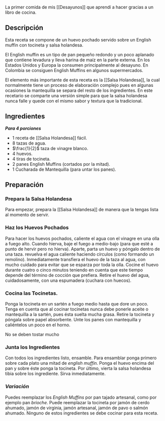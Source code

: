 La primer comida de mis [[Desayunos]] que aprendí a hacer gracias a un libro de cocina.
## Descripción
Esta receta se compone de un huevo pochado servido sobre un English muffin con tocineta y salsa holandesa.

El English muffin es un tipo de pan pequeño redondo y un poco aplanado que contiene levadura y lleva harina de maíz en la parte externa. En los Estados Unidos y Europa la consumen principalmente al desayuno. En Colombia se consiguen English Muffins en algunos supermercados.

El elemento más importante de esta receta es la [[Salsa Holandesa]], la cual normalmente tiene un proceso de elaboración complejo pues en algunas ocasiones la mantequilla se separa del resto de los ingredientes. En este recetario se comparte una versión simple para que la salsa holandesa nunca falle y quede con el mismo sabor y textura que la tradicional.
## Ingredientes
***Para 4 porciones***

- 1 receta de [[Salsa Holandesa]] fácil.
- 8 tazas de agua.
- $\frac{1}{2}$ taza de vinagre blanco.
- 4 huevos.
- 4 tiras de tocineta.
- 2 panes English Muffins (cortados por la mitad).
- 1 Cucharada de Mantequilla (para untar los panes). 

## Preparación

### Prepara la Salsa Holandesa
Para empezar, prepara la [[Salsa Holandesa]] de manera que la tengas lista al momento de servir.
### Haz los Huevos Pochados
Para hacer los huevos pochados, caliente el agua con el vinagre en una olla a fuego alto. Cuando hierva, baje el fuego a medio-bajo (para que esté a punto de hervir pero no hierva). Aparte, parta un huevo y póngalo dentro de una taza. revuelva el agua caliente haciendo círculos (como formando un remolino). Inmediatamente transfiera el huevo de la taza al agua, con mucho cuidado para evitar que se esparza por toda la olla. Cocine el huevo durante cuatro o cinco minutos teniendo en cuenta que este tiempo depende del término de cocción que prefiera. Retire el huevo del agua, cuidadosamente, con una espumadera (cuchara con huecos).

### Cocina las Tocinetas.
Ponga la tocineta en un sartén a fuego medio hasta que dore un poco. Tenga en cuenta que al cocinar tocinetas nunca debe ponerle aceite o mantequilla a la sartén, pues ésta suelta mucha grasa. Retire la tocineta y póngala sobre papel absorbente. Unte los panes con mantequilla y caliéntelos un poco en el horno. 

No se deben tostar mucho

### Junta los Ingredientes
Con todos los ingredientes listo, ensamble. Para ensamblar ponga primero sobre cada plato una mitad de *english muffin*. Ponga el huevo encima del pan y sobre éste ponga la tocineta. Por último, vierta la salsa holandesa tibia sobre los ingrediente. Sirva inmediatamente.

### ***Variación***
Puedes reemplazar los *English Muffins* por pan tajado artesanal, como por ejemplo pan *brioche*. Puede reemplazar la tocineta por jamón de cerdo ahumado, jamón de virginia, jamón artesanal, jamón de pavo o salmón ahumado. Ninguno de estos ingredientes se debe cocinar para esta receta.
